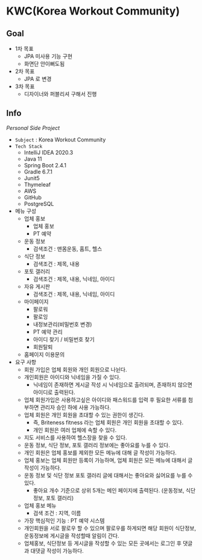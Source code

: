 # KWC(Korea Workout Community)

## Goal

- 1차 목표
  - JPA 미사용 기능 구현
  - 화면단 안이뻐도됨
- 2차 목표
  - JPA 로 변경
- 3차 목표
  - 디자이너와 퍼블리셔 구해서 진행

## Info

_Personal Side Project_

- `Subject` : Korea Workout Community
- `Tech Stack`
  - IntelliJ IDEA 2020.3
  - Java 11
  - Spring Boot 2.4.1
  - Gradle 6.7.1
  - Junit5
  - Thymeleaf
  - AWS
  - GitHub
  - PostgreSQL
- 메뉴 구성
  - 업체 홍보
    - 업체 홍보
    - PT 예약
  - 운동 정보
    - 검색조건 : 맨몸운동, 홈트, 헬스
  - 식단 정보
    - 검색조건 : 제목, 내용
  - 포토 갤러리
    - 검색조건 : 제목, 내용, 닉네임, 아이디
  - 자유 게시판
    - 검색조건 : 제목, 내용, 닉네임, 아이디
  - 마이페이지
    - 팔로워
    - 팔로잉
    - 내정보관리(비밀번호 변경)
    - PT 예약 관리
    - 아이디 찾기 / 비밀번호 찾기
    - 회원탈퇴
  - 홈페이지 이용문의
- 요구 사항
  - 회원 가입은 업체 회원와 개인 회원으로 나뉜다.
  - 개인회원은 아이디와 닉네임을 가질 수 있다.
    - 닉네임이 존재하면 게시글 작성 시 닉네임으로 출려되며, 존재하지 않으면 아이디로 출력된다.
  - 업체 회원가입은 사용하고싶은 아이디와 패스워드를 입력 후 필요한 서류를 첨부하면 관리자 승인 하에 사용 가능하다.
  - 업체 회원은 개인 회원을 초대할 수 있는 권한이 생긴다.
    - 즉, Briteness fitness 라는 업체 회원은 개인 회원을 초대할 수 있다.
    - 개인 회원은 여러 업체에 속할 수 있다.
  - 지도 서비스를 사용하여 헬스장을 찾을 수 있다.
  - 운동 정보, 식단 정보, 포토 갤러리 정보에는 좋아요를 누를 수 있다.
  - 개인 회원은 업체 홍보를 제외한 모든 메뉴에 대해 글 작성이 가능하다.
  - 업체 홍보는 업체 회원만 등록이 가능하며, 업체 회원은 모든 메뉴에 대해서 글 작성이 가능하다.
  - 운동 정보 및 식단 정보 포토 갤러리 글에 대해서는 좋아요와 싫어요를 누를 수 있다.
    - 좋아요 개수 기준으로 상위 5개는 메인 페이지에 출력된다. (운동정보, 식단정보, 포토 갤러리)
  - 업체 홍보 메뉴
    - 검색 조건 : 지역, 이름
  - 가장 핵심적인 기능 : PT 예약 시스템
  - 개인회원을 서로 팔로우 할 수 있으며 팔로우를 하게되면 해당 회원이 식단정보, 운동정보에 게시글을 작성할때 알림이 간다.
  - 업체홍보, 식단정보 등 게시글을 작성할 수 있는 모든 곳에서는 로그인 후 댓글과 대댓글 작성이 가능하다.
 
